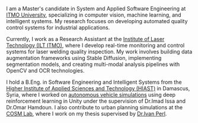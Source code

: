 I am a Master's candidate in System and Applied Software Engineering at [ITMO University](https://en.itmo.ru/en/), specializing in computer vision, machine learning, and intelligent systems. My research focuses on developing automated quality control systems for industrial applications.

Currently, I work as a Research Assistant at the [Institute of Laser Technology (ILT ITMO)](https://ilt.itmo.ru/team/), where I develop real-time monitoring and control systems for laser welding quality inspection. My work involves building data augmentation frameworks using Stable Diffusion, implementing segmentation models, and creating multi-modal analysis pipelines with OpenCV and OCR technologies.

I hold a B.Eng. in Software Engineering and Intelligent Systems from the [Higher Institute of Applied Sciences and Technology (HIAST)](https://hiast.edu.sy/en/software_engineering_artificial_intelligence_program) in Damascus, Syria, where I worked on [autonomous vehicle simulations](https://github.com/aveen007/autonomous-vehicle-with-unity) using deep reinforcement learning in Unity under the supervision of Dr.Imad Issa and Dr.Omar Hamdoun.
I also contribute to urban planning simulations at the [COSM Lab](https://cosm-lab.science/ru/), where I work on my thesis supervised by [Dr.Ivan Perl](https://i-perl.ru/bc/).